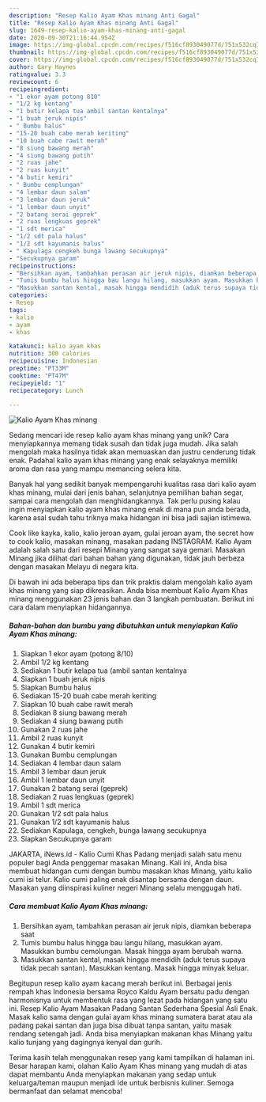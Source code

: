 ```yaml
---
description: "Resep Kalio Ayam Khas minang Anti Gagal"
title: "Resep Kalio Ayam Khas minang Anti Gagal"
slug: 1649-resep-kalio-ayam-khas-minang-anti-gagal
date: 2020-09-30T21:16:44.954Z
image: https://img-global.cpcdn.com/recipes/f516cf893049077d/751x532cq70/kalio-ayam-khas-minang-foto-resep-utama.jpg
thumbnail: https://img-global.cpcdn.com/recipes/f516cf893049077d/751x532cq70/kalio-ayam-khas-minang-foto-resep-utama.jpg
cover: https://img-global.cpcdn.com/recipes/f516cf893049077d/751x532cq70/kalio-ayam-khas-minang-foto-resep-utama.jpg
author: Gary Haynes
ratingvalue: 3.3
reviewcount: 6
recipeingredient:
- "1 ekor ayam potong 810"
- "1/2 kg kentang"
- "1 butir kelapa tua ambil santan kentalnya"
- "1 buah jeruk nipis"
- " Bumbu halus"
- "15-20 buah cabe merah keriting"
- "10 buah cabe rawit merah"
- "8 siung bawang merah"
- "4 siung bawang putih"
- "2 ruas jahe"
- "2 ruas kunyit"
- "4 butir kemiri"
- " Bumbu cemplungan"
- "4 lembar daun salam"
- "3 lembar daun jeruk"
- "1 lembar daun unyit"
- "2 batang serai geprek"
- "2 ruas lengkuas geprek"
- "1 sdt merica"
- "1/2 sdt pala halus"
- "1/2 sdt kayumanis halus"
- " Kapulaga cengkeh bunga lawang secukupnya"
- "Secukupnya garam"
recipeinstructions:
- "Bersihkan ayam, tambahkan perasan air jeruk nipis, diamkan beberapa saat"
- "Tumis bumbu halus hingga bau langu hilang, masukkan ayam. Masukkan bumbu cemolungan. Masak hingga ayam berubah warna."
- "Masukkan santan kental, masak hingga mendidih (aduk terus supaya tidak pecah santan). Masukkan kentang. Masak hingga minyak keluar."
categories:
- Resep
tags:
- kalio
- ayam
- khas

katakunci: kalio ayam khas 
nutrition: 300 calories
recipecuisine: Indonesian
preptime: "PT33M"
cooktime: "PT47M"
recipeyield: "1"
recipecategory: Lunch

---
```



![Kalio Ayam Khas minang](https://img-global.cpcdn.com/recipes/f516cf893049077d/751x532cq70/kalio-ayam-khas-minang-foto-resep-utama.jpg)

Sedang mencari ide resep kalio ayam khas minang yang unik? Cara menyiapkannya memang tidak susah dan tidak juga mudah. Jika salah mengolah maka hasilnya tidak akan memuaskan dan justru cenderung tidak enak. Padahal kalio ayam khas minang yang enak selayaknya memiliki aroma dan rasa yang mampu memancing selera kita.

Banyak hal yang sedikit banyak mempengaruhi kualitas rasa dari kalio ayam khas minang, mulai dari jenis bahan, selanjutnya pemilihan bahan segar, sampai cara mengolah dan menghidangkannya. Tak perlu pusing kalau ingin menyiapkan kalio ayam khas minang enak di mana pun anda berada, karena asal sudah tahu triknya maka hidangan ini bisa jadi sajian istimewa.

Cook like kayka, kalio, kalio jeroan ayam, gulai jeroan ayam, the secret how to cook kalio, masakan minang, masakan padang INSTAGRAM. Kalio Ayam adalah salah satu dari resepi Minang yang sangat saya gemari. Masakan Minang jika dilihat dari bahan bahan yang digunakan, tidak jauh berbeza dengan masakan Melayu di negara kita.


Di bawah ini ada beberapa tips dan trik praktis dalam mengolah kalio ayam khas minang yang siap dikreasikan. Anda bisa membuat Kalio Ayam Khas minang menggunakan 23 jenis bahan dan 3 langkah pembuatan. Berikut ini cara dalam menyiapkan hidangannya.

<!--inarticleads1-->

##### Bahan-bahan dan bumbu yang dibutuhkan untuk menyiapkan Kalio Ayam Khas minang:

1. Siapkan 1 ekor ayam (potong 8/10)
1. Ambil 1/2 kg kentang
1. Sediakan 1 butir kelapa tua (ambil santan kentalnya
1. Siapkan 1 buah jeruk nipis
1. Siapkan  Bumbu halus
1. Sediakan 15-20 buah cabe merah keriting
1. Siapkan 10 buah cabe rawit merah
1. Sediakan 8 siung bawang merah
1. Sediakan 4 siung bawang putih
1. Gunakan 2 ruas jahe
1. Ambil 2 ruas kunyit
1. Gunakan 4 butir kemiri
1. Gunakan  Bumbu cemplungan
1. Sediakan 4 lembar daun salam
1. Ambil 3 lembar daun jeruk
1. Ambil 1 lembar daun unyit
1. Gunakan 2 batang serai (geprek)
1. Sediakan 2 ruas lengkuas (geprek)
1. Ambil 1 sdt merica
1. Gunakan 1/2 sdt pala halus
1. Gunakan 1/2 sdt kayumanis halus
1. Sediakan  Kapulaga, cengkeh, bunga lawang secukupnya
1. Siapkan Secukupnya garam


JAKARTA, iNews.id - Kalio Cumi Khas Padang menjadi salah satu menu populer bagi Anda penggemar masakan Minang. Kali ini, Anda bisa membuat hidangan cumi dengan bumbu masakan khas Minang, yaitu kalio cumi isi telur. Kalio cumi paling enak disantap bersama dengan daun. Masakan yang diinspirasi kuliner negeri Minang selalu menggugah hati. 

<!--inarticleads2-->

##### Cara membuat Kalio Ayam Khas minang:

1. Bersihkan ayam, tambahkan perasan air jeruk nipis, diamkan beberapa saat
1. Tumis bumbu halus hingga bau langu hilang, masukkan ayam. Masukkan bumbu cemolungan. Masak hingga ayam berubah warna.
1. Masukkan santan kental, masak hingga mendidih (aduk terus supaya tidak pecah santan). Masukkan kentang. Masak hingga minyak keluar.


Begitupun resep kalio ayam kacang merah berikut ini. Berbagai jenis rempah khas Indonesia bersama Royco Kaldu Ayam bersatu padu dengan harmonisnya untuk membentuk rasa yang lezat pada hidangan yang satu ini. Resep Kalio Ayam Masakan Padang Santan Sederhana Spesial Asli Enak. Masak kalio sama dengan gulai ayam khas minang sumatera barat atau ala padang pakai santan dan juga bisa dibuat tanpa santan, yaitu masak rendang setengah jadi. Anda bisa menyiapkan makanan khas Minang yaitu kalio tunjang yang dagingnya kenyal dan gurih. 

Terima kasih telah menggunakan resep yang kami tampilkan di halaman ini. Besar harapan kami, olahan Kalio Ayam Khas minang yang mudah di atas dapat membantu Anda menyiapkan makanan yang sedap untuk keluarga/teman maupun menjadi ide untuk berbisnis kuliner. Semoga bermanfaat dan selamat mencoba!
